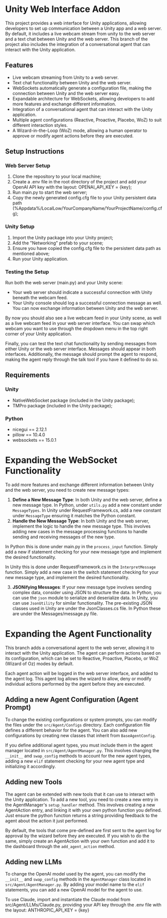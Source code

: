 # Unity Web Interface Addon

This project provides a web interface for Unity applications, allowing developers to set up communication between a Unity app and a web server. By default, it includes a live webcam stream from unity to the web server and a text chat between Unity and the web server. This branch of the project also includes the integration of a conversational agent that can interact with the Unity application.

## Features
- Live webcam streaming from Unity to a web server.
- Text chat functionality between Unity and the web server.
- WebSockets automatically generate a configuration file, making the connection between Unity and the web server easy.
- Expandable architecture for WebSockets, allowing developers to add more features and exchange different information.
- Integration of a conversational agent that can interact with the Unity application.
- Multiple agent configurations (Reactive, Proactive, Placebo, WoZ) to suit different interaction styles.
- A Wizard-in-the-Loop (WoZ) mode, allowing a human operator to approve or modify agent actions before they are executed.

## Setup Instructions

### Web Server Setup
1. Clone the repository to your local machine; 
2. Create a .env file in the root directory of the project and add your OpenAI API key with the layout: OPENAI_API_KEY = {key};
3. Run main.py to start the web server;
4. Copy the newly generated config.cfg file to your Unity persistent data path (%Appdata%/LocalLow/YourCompanyName/YourProjectName/config.cfg);

### Unity Setup
1. Import the Unity package into your Unity project;
2. Add the "Networking" prefab to your scene;
3. Ensure you have copied the config.cfg file to the persistent data path as mentioned above;
4. Run your Unity application.

### Testing the Setup
Run both the web server (main.py) and your Unity scene:
- Your web server should indicate a successful connection with Unity beneath the webcam feed.
- Your Unity console should log a successful connection message as well.
You can now exchange information between Unity and the web server.

By now you should also see a live webcam feed in your Unity scene, as well as a live webcam feed in your web server interface.
You can swap which webcam you want to use through the dropdown menu in the top right corner of your Unity application. 

Finally, you can test the text chat functionality by sending messages from either Unity or the web server interface. Messages should appear in both interfaces.
Additionally, the message should prompt the agent to respond, making the agent reply through the talk tool if you have it defined to do so.

## Requirements

### Unity
- NativeWebSocket package (included in the Unity package);
- TMPro package (included in the Unity package);

### Python
- nicegui == 2.12.1
- pillow == 10.4.0
- websockets == 15.0.1

# Expanding the WebSocket Functionality
To add more features and exchange different information between Unity and the web server, you need to create new message types:

1. **Define a New Message Type**: In both Unity and the web server, define a new message type. In Python, under `utils.py` add a new constant under `MessageTypes`. In Unity under RequestFramework.cs, add a new constant under `MessageType` ensuring it matches the Python constant.
2. **Handle the New Message Type**: In both Unity and the web server, implement the logic to handle the new message type. This involves adding new cases in the message processing functions to handle sending and receiving messages of the new type.

In Python this is done under main.py in the `process_input` function. Simply add a new if statement checking for your new message type and implement the desired functionality.

In Unity this is done under RequestFramework.cs in the `InterpretMessage` function. Simply add a new case in the switch statement checking for your new message type, and implement the desired functionality.

3. **JSONifying Messages**: If your new message type involves sending complex data, consider using JSON to structure the data. In Python, you can use the `json` module to serialize and deserialize data. In Unity, you can use `JsonUtility` for similar functionality. The pre-existing JSON classes used in Unity are under the JsonClasses.cs file. In Python these are under the Messages/message.py file.

# Expanding the Agent Functionality
This branch adds a conversational agent to the web server, allowing it to interact with the Unity application. The agent can perform actions based on its configuration, which can be set to Reactive, Proactive, Placebo, or WoZ (Wizard of Oz) modes by default.

Each agent action will be logged in the web server interface, and added to the agent log. This agent log allows the wizard to allow, deny or modify individual actions performed by the agent before they are executed.

## Adding a new Agent Configuration (Agent Prompt)
To change the existing configurations or system prompts, you can modify the files under the `src/Agent/Configs` directory. Each configuration file defines a different behavior for the agent. You can also add new configurations by creating new classes that inherit from `BaseAgentConfig`.

If you define additional agent types, you must include them in the agent manager located in `src/Agent/AgentManager.py`. This involves changing the `__init__` and `swap_config` methods to account for the new agent types, 
adding a new `elif` statement checking for your new agent type and initializing it accordingly.

## Adding new Tools
The agent can be extended with new tools that it can use to interact with the Unity application. To add a new tool, you need to create a new entry 
in the AgentManager's  `setup_handler` method. This involves creating a new AgentAction entry, and linking it with your own python function you defined.
Just ensure the python function returns a string providing feedback to the agent about the action it just performed.

By default, the tools that come pre-defined are first sent to the agent log for approval by the wizard before they are executed. If you wish to do the same, simply create an AgentAction with your own function
and add it to the dashboard through the `add_agent_action` method.

## Adding new LLMs
To change the OpenAI model used by the agent, you can modify the `__init__` and `swap_config` methods in the `AgentManager` class located in `src/Agent/AgentManager.py`. 
By adding your model name to the `elif` statements, you can add a new OpenAI model for the agent to use.

To use Claude, import and instantiate the Claude model from src/Agent/LLMs/Claude.py, providing your API key through the .env file with the layout: ANTHROPIC_API_KEY = {key}